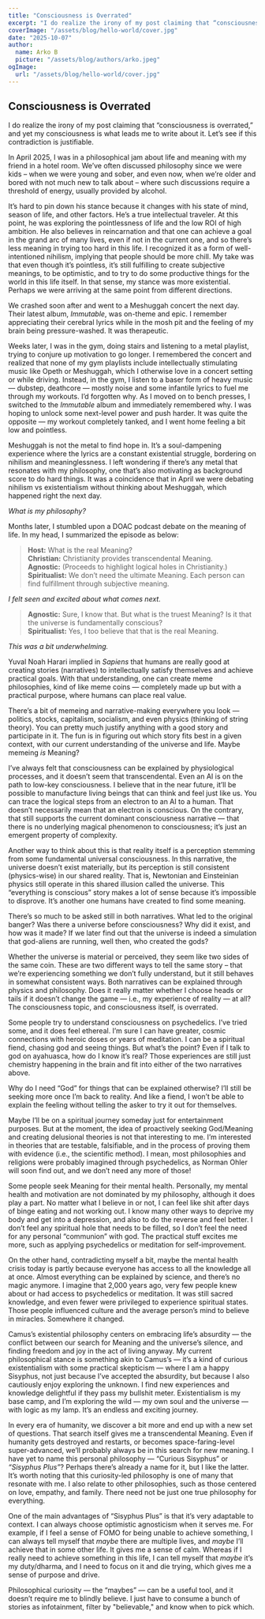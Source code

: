 ```yaml
---
title: "Consciousness is Overrated"
excerpt: "I do realize the irony of my post claiming that “consciousness is overrated,” and yet my consciousness is what leads me to write about it. Let’s see if this contradiction is justifiable."
coverImage: "/assets/blog/hello-world/cover.jpg"
date: "2025-10-07"
author:
  name: Arko B
  picture: "/assets/blog/authors/arko.jpeg"
ogImage:
  url: "/assets/blog/hello-world/cover.jpg"
---
```


## Consciousness is Overrated

I do realize the irony of my post claiming that “consciousness is overrated,” and yet my consciousness is what leads me to write about it. Let’s see if this contradiction is justifiable.

In April 2025, I was in a philosophical jam about life and meaning with my friend in a hotel room. We’ve often discussed philosophy since we were kids – when we were young and sober, and even now, when we’re older and bored with not much new to talk about – where such discussions require a threshold of energy, usually provided by alcohol.

It’s hard to pin down his stance because it changes with his state of mind, season of life, and other factors. He’s a true intellectual traveler. At this point, he was exploring the pointlessness of life and the low ROI of high ambition. He also believes in reincarnation and that one can achieve a goal in the grand arc of many lives, even if not in the current one, and so there’s less meaning in trying too hard in this life. I recognized it as a form of well-intentioned nihilism, implying that people should be more chill. My take was that even though it’s pointless, it’s still fulfilling to create subjective meanings, to be optimistic, and to try to do some productive things for the world in this life itself. In that sense, my stance was more existential. Perhaps we were arriving at the same point from different directions.

We crashed soon after and went to a Meshuggah concert the next day. Their latest album, *Immutable*, was on-theme and epic. I remember appreciating their cerebral lyrics while in the mosh pit and the feeling of my brain being pressure-washed. It was therapeutic.

Weeks later, I was in the gym, doing stairs and listening to a metal playlist, trying to conjure up motivation to go longer. I remembered the concert and realized that none of my gym playlists include intellectually stimulating music like Opeth or Meshuggah, which I otherwise love in a concert setting or while driving. Instead, in the gym, I listen to a baser form of heavy music — dubstep, deathcore — mostly noise and some infantile lyrics to fuel me through my workouts. I’d forgotten why. As I moved on to bench presses, I switched to the *Immutable* album and immediately remembered why. I was hoping to unlock some next-level power and push harder. It was quite the opposite — my workout completely tanked, and I went home feeling a bit low and pointless.

Meshuggah is not the metal to find hope in. It’s a soul-dampening experience where the lyrics are a constant existential struggle, bordering on nihilism and meaninglessness. I left wondering if there’s any metal that resonates with my philosophy, one that’s also motivating as background score to do hard things. It was a coincidence that in April we were debating nihilism vs existentialism without thinking about Meshuggah, which happened right the next day.

*What is my philosophy?*  

Months later, I stumbled upon a DOAC podcast debate on the meaning of life. In my head, I summarized the episode as below:

> **Host:** What is the real Meaning?  
> **Christian:** Christianity provides transcendental Meaning.  
> **Agnostic:** (Proceeds to highlight logical holes in Christianity.)  
> **Spiritualist:** We don’t need the ultimate Meaning. Each person can find fulfillment through subjective meaning.

*I felt seen and excited about what comes next.*

> **Agnostic:** Sure, I know that. But what is the truest Meaning? Is it that the universe is fundamentally conscious?  
> **Spiritualist:** Yes, I too believe that that is the real Meaning.

*This was a bit underwhelming.*

Yuval Noah Harari implied in *Sapiens* that humans are really good at creating stories (narratives) to intellectually satisfy themselves and achieve practical goals. With that understanding, one can create meme philosophies, kind of like meme coins — completely made up but with a practical purpose, where humans can place real value.  

There’s a bit of memeing and narrative-making everywhere you look — politics, stocks, capitalism, socialism, and even physics (thinking of string theory). You can pretty much justify anything with a good story and participate in it. The fun is in figuring out which story fits best in a given context, with our current understanding of the universe and life. Maybe memeing *is* Meaning?

I’ve always felt that consciousness can be explained by physiological processes, and it doesn’t seem that transcendental. Even an AI is on the path to low-key consciousness. I believe that in the near future, it’ll be possible to manufacture living beings that can think and feel just like us. You can trace the logical steps from an electron to an AI to a human. That doesn’t necessarily mean that an electron is conscious. On the contrary, that still supports the current dominant consciousness narrative — that there is no underlying magical phenomenon to consciousness; it’s just an emergent property of complexity.

Another way to think about this is that reality itself is a perception stemming from some fundamental universal consciousness. In this narrative, the universe doesn’t exist materially, but its perception is still consistent (physics-wise) in our shared reality. That is, Newtonian and Einsteinian physics still operate in this shared illusion called the universe. This “everything is conscious” story makes a lot of sense because it’s impossible to disprove. It’s another one humans have created to find some meaning.

There’s so much to be asked still in both narratives. What led to the original banger? Was there a universe before consciousness? Why did it exist, and how was it made? If we later find out that the universe is indeed a simulation that god-aliens are running, well then, who created the gods?

Whether the universe is material or perceived, they seem like two sides of the same coin. These are two different ways to tell the same story – that we’re experiencing something we don’t fully understand, but it still behaves in somewhat consistent ways. Both narratives can be explained through physics and philosophy. Does it really matter whether I choose heads or tails if it doesn’t change the game — i.e., my experience of reality — at all? The consciousness topic, and consciousness itself, is overrated.

Some people try to understand consciousness on psychedelics. I’ve tried some, and it does feel ethereal. I’m sure I can have greater, cosmic connections with heroic doses or years of meditation. I can be a spiritual fiend, chasing god and seeing things. But what’s the point? Even if I talk to god on ayahuasca, how do I know it’s real? Those experiences are still just chemistry happening in the brain and fit into either of the two narratives above.

Why do I need “God” for things that can be explained otherwise? I’ll still be seeking more once I’m back to reality. And like a fiend, I won’t be able to explain the feeling without telling the asker to try it out for themselves.  

Maybe I’ll be on a spiritual journey someday just for entertainment purposes. But at the moment, the idea of proactively seeking God/Meaning and creating delusional theories is not that interesting to me. I’m interested in theories that are testable, falsifiable, and in the process of proving them with evidence (i.e., the scientific method). I mean, most philosophies and religions were probably imagined through psychedelics, as Norman Ohler will soon find out, and we don’t need any more of those!

Some people seek Meaning for their mental health. Personally, my mental health and motivation are not dominated by my philosophy, although it does play a part. No matter what I believe in or not, I can feel like shit after days of binge eating and not working out. I know many other ways to deprive my body and get into a depression, and also to do the reverse and feel better. I don’t feel any spiritual hole that needs to be filled, so I don’t feel the need for any personal “communion” with god. The practical stuff excites me more, such as applying psychedelics or meditation for self-improvement.

On the other hand, contradicting myself a bit, maybe the mental health crisis today is partly because everyone has access to all the knowledge all at once. Almost everything can be explained by science, and there’s no magic anymore. I imagine that 2,000 years ago, very few people knew about or had access to psychedelics or meditation. It was still sacred knowledge, and even fewer were privileged to experience spiritual states. Those people influenced culture and the average person’s mind to believe in miracles. Somewhere it changed.

Camus’s existential philosophy centers on embracing life’s absurdity — the conflict between our search for Meaning and the universe’s silence, and finding freedom and joy in the act of living anyway. My current philosophical stance is something akin to Camus’s — it’s a kind of curious existentialism with some practical skepticism — where I am a happy Sisyphus, not just because I’ve accepted the absurdity, but because I also cautiously enjoy exploring the unknown. I find new experiences and knowledge delightful if they pass my bullshit meter. Existentialism is my base camp, and I’m exploring the wild — my own soul and the universe — with logic as my lamp. It’s an endless and exciting journey.  

In every era of humanity, we discover a bit more and end up with a new set of questions. That search itself gives me a transcendental Meaning. Even if humanity gets destroyed and restarts, or becomes space-faring-level super-advanced, we’ll probably always be in this search for new meaning. I have yet to name this personal philosophy — “Curious Sisyphus” or *“Sisyphus Plus”*? Perhaps there’s already a name for it, but I like the latter. It’s worth noting that this curiosity-led philosophy is one of many that resonate with me. I also relate to other philosophies, such as those centered on love, empathy, and family. There need not be just one true philosophy for everything.

One of the main advantages of “Sisyphus Plus” is that it’s very adaptable to context. I can always choose optimistic agnosticism when it serves me. For example, if I feel a sense of FOMO for being unable to achieve something, I can always tell myself that *maybe* there are multiple lives, and *maybe* I’ll achieve that in some other life. It gives me a sense of calm. Whereas if I really need to achieve something in this life, I can tell myself that *maybe* it’s my duty/dharma, and I need to focus on it and die trying, which gives me a sense of purpose and drive. 

Philosophical curiosity — the “maybes” — can be a useful tool, and it doesn’t require me to blindly believe. I just have to consume a bunch of stories as infotainment, filter by "believable," and know when to pick which.
